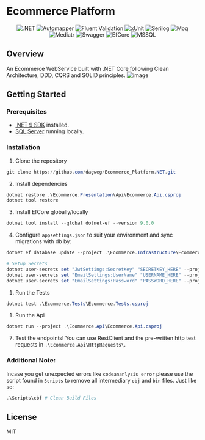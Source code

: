 # Ecommerce Platform

<div align="center">
<img src="https://img.shields.io/badge/ASP.NET-blue?style=for-the-badge&logo=dotnet&logoColor=white" alt=".NET">
<img src="https://img.shields.io/badge/Automapper-orange?style=for-the-badge&logo=automapper&logoColor=white" alt="Automapper">
<img src="https://img.shields.io/badge/Fluent%20Validation-purple?style=for-the-badge&logo=fluent&logoColor=white" alt="Fluent Validation">
<img src="https://img.shields.io/badge/xUnit-lightblue?style=for-the-badge&logo=xunit&logoColor=white" alt="xUnit">
<img src="https://img.shields.io/badge/Serilog-pink?style=for-the-badge&logo=serilog&logoColor=white" alt="Serilog">
<img src="https://img.shields.io/badge/Moq-green?style=for-the-badge&logo=moq&logoColor=white" alt="Moq">
<img src="https://img.shields.io/badge/MediatR-red?style=for-the-badge&logo=Mediatr&logoColor=white" alt="Mediatr">
<img src="https://img.shields.io/badge/OpenAPI%20Swagger-green?style=for-the-badge&logo=swagger&logoColor=white" alt="Swagger">
<img src="https://img.shields.io/badge/Entity%20Framework%20Core-darkblue?style=for-the-badge&logo=entity-framework-core&logoColor=white" alt="EfCore">
<img src="https://img.shields.io/badge/Microsoft%20SQL%20Server-brown?style=for-the-badge&logo=microsoft-sql-server&logoColor=white" alt="MSSQL">
</div>

## Overview

An Ecommerce WebService built with .NET Core following Clean Architecture, DDD, CQRS and SOLID principles.
![image](https://github.com/user-attachments/assets/4df82ff1-acc2-4c54-9da4-eef30079d942)

## Getting Started

### Prerequisites

- [.NET 9 SDK](https://dotnet.microsoft.com/en-us/download/dotnet/9.0) installed.
- [SQL Server](https://www.microsoft.com/en-us/sql-server/sql-server-downloads) running locally.

### Installation

1. Clone the repository

```ps1
git clone https://github.com/dagweg/Ecommerce_Platform.NET.git
```

2. Install dependencies

```ps1
dotnet restore .\Ecommerce.Presentation\Api\Ecommerce.Api.csproj
dotnet tool restore
```

3. Install EfCore globally/locally

```ps1
dotnet tool install --global dotnet-ef --version 9.0.0
```

4. Configure `appsettings.json` to suit your environment and sync migrations with db by:

```ps1
dotnet ef database update --project .\Ecommerce.Infrastructure\Ecommerce.Infrastructure.csproj

# Setup Secrets
dotnet user-secrets set "JwtSettings:SecretKey" "SECRETKEY_HERE" --project .\Ecommerce.Api
dotnet user-secrets set "EmailSettings:UserName" "USERNAME_HERE" --project .\Ecommerce.Api
dotnet user-secrets set "EmailSettings:Password" "PASSWORD_HERE" --project .\Ecommerce.Api
```

1. Run the Tests

```ps1
dotnet test .\Ecommerce.Tests\Ecommerce.Tests.csproj
```

1. Run the Api

```ps1
dotnet run --project .\Ecommerce.Api\Ecommerce.Api.csproj
```

7. Test the endpoints! You can use RestClient and the pre-written http test requests in `.\Ecommerce.Api\HttpRequests\`.

### Additional Note:

Incase you get unexpected errors like `codeananlysis error` please use the script found in `Scripts` to remove all intermediary `obj` and `bin` files. Just like so:

```ps1
.\Scripts\cbf # Clean Build Files
```

## License

MIT
